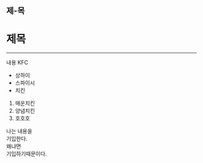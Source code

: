 ## 제-목
# 제목
---
내용 KFC
* 상하이
* 스파이시
* 치킨
1. 매운치킨
2. 양념치킨
3. 호호호


나는 내용을<br/>
기입한다.<br/>
왜냐면<br/>
기입하기때문이다.<br/>

